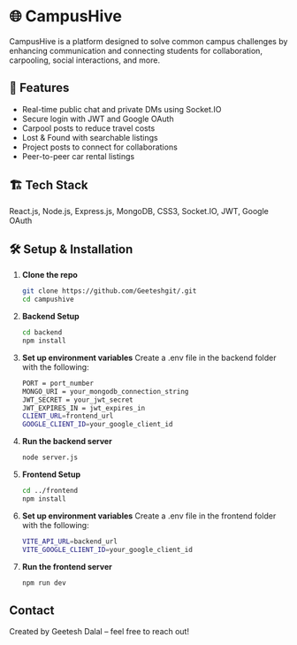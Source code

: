 # 🌐 CampusHive

CampusHive is a platform designed to solve common campus challenges by enhancing communication and connecting students for collaboration, carpooling, social interactions, and more.

## 🚀 Features

- Real-time public chat and private DMs using Socket.IO  
- Secure login with JWT and Google OAuth  
- Carpool posts to reduce travel costs  
- Lost & Found with searchable listings  
- Project posts to connect for collaborations  
- Peer-to-peer car rental listings  

## 🏗️ Tech Stack

React.js, Node.js, Express.js, MongoDB, CSS3, Socket.IO, JWT, Google OAuth

## 🛠️ Setup & Installation

1. **Clone the repo**
   ```bash
   git clone https://github.com/Geeteshgit/.git
   cd campushive

2. **Backend Setup**
   ```bash
   cd backend
   npm install

3. **Set up environment variables**
   Create a .env file in the backend folder with the following:
   ```bash
   PORT = port_number
   MONGO_URI = your_mongodb_connection_string
   JWT_SECRET = your_jwt_secret
   JWT_EXPIRES_IN = jwt_expires_in
   CLIENT_URL=frontend_url
   GOOGLE_CLIENT_ID=your_google_client_id

4. **Run the backend server**
   ```bash
   node server.js

5. **Frontend Setup**
   ```bash
   cd ../frontend
   npm install

3. **Set up environment variables**
   Create a .env file in the frontend folder with the following:
   ```bash
   VITE_API_URL=backend_url
   VITE_GOOGLE_CLIENT_ID=your_google_client_id

4. **Run the frontend server**
   ```bash
   npm run dev

## Contact

Created by Geetesh Dalal – feel free to reach out!